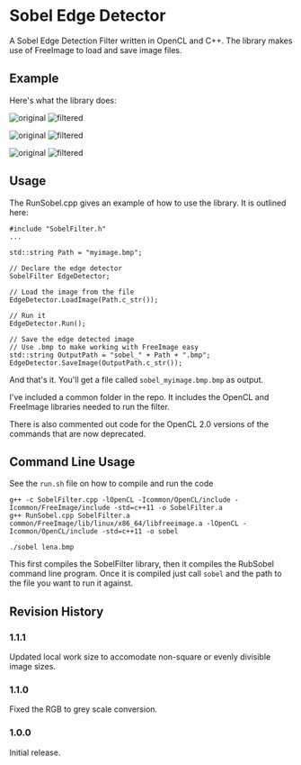 # Sobel Edge Detector

A Sobel Edge Detection Filter written in OpenCL and C++. The library makes use of FreeImage to load and save image files.

## Example

Here's what the library does:

![original](https://raw.githubusercontent.com/bamcis-io/SobelFilter/master/SobelFilter/images/lena.bmp)
![filtered](https://raw.githubusercontent.com/bamcis-io/SobelFilter/master/SobelFilter/images/sobel_lena.bmp)

![original](https://raw.githubusercontent.com/bamcis-io/SobelFilter/master/SobelFilter/images/bacteria.jpg)
![filtered](https://raw.githubusercontent.com/bamcis-io/SobelFilter/master/SobelFilter/images/sobel_bacteria.bmp)

![original](https://raw.githubusercontent.com/bamcis-io/SobelFilter/master/SobelFilter/images/valve.png)
![filtered](https://raw.githubusercontent.com/bamcis-io/SobelFilter/master/SobelFilter/images/sobel_valve.bmp)


## Usage

The RunSobel.cpp gives an example of how to use the library. It is outlined here:

    #include "SobelFilter.h"
	...

	std::string Path = "myimage.bmp";

	// Declare the edge detector
	SobelFilter EdgeDetector;

	// Load the image from the file
	EdgeDetector.LoadImage(Path.c_str());

	// Run it
	EdgeDetector.Run();

	// Save the edge detected image
	// Use .bmp to make working with FreeImage easy
	std::string OutputPath = "sobel_" + Path + ".bmp";
	EdgeDetector.SaveImage(OutputPath.c_str());

And that's it. You'll get a file called `sobel_myimage.bmp.bmp` as output.

I've included a common folder in the repo. It includes the OpenCL and FreeImage libraries needed to run
the filter. 

There is also commented out code for the OpenCL 2.0 versions of the commands that are now deprecated.

## Command Line Usage
See the `run.sh` file on how to compile and run the code

    g++ -c SobelFilter.cpp -lOpenCL -Icommon/OpenCL/include -Icommon/FreeImage/include -std=c++11 -o SobelFilter.a
    g++ RunSobel.cpp SobelFilter.a common/FreeImage/lib/linux/x86_64/libfreeimage.a -lOpenCL -Icommon/OpenCL/include -std=c++11 -o sobel

    ./sobel lena.bmp

This first compiles the SobelFilter library, then it compiles the RubSobel command line program. Once it is compiled just call `sobel` and the path to
the file you want to run it against.

## Revision History

### 1.1.1
Updated local work size to accomodate non-square or evenly divisible image sizes.

### 1.1.0
Fixed the RGB to grey scale conversion.

### 1.0.0
Initial release.
